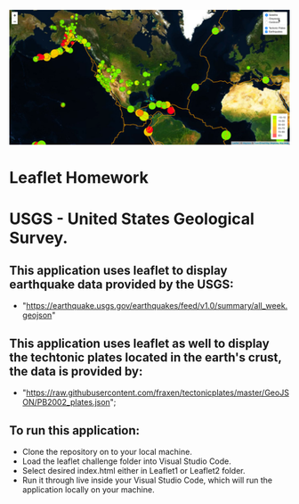 ![Advanced](Leaflet-Step-1/Images/5-Advanced.png)

# __Leaflet Homework__
# USGS - United States Geological Survey.

## This application uses leaflet to display earthquake data provided by the USGS:

* "https://earthquake.usgs.gov/earthquakes/feed/v1.0/summary/all_week.geojson"

## This application uses leaflet as well to display the techtonic plates located in the earth's crust, the data is provided by:

* "https://raw.githubusercontent.com/fraxen/tectonicplates/master/GeoJSON/PB2002_plates.json";

## To run this application:

* Clone the repository on to your local machine.
* Load the leaflet challenge folder into Visual Studio Code.
* Select desired index.html either in Leaflet1 or Leaflet2 folder.
* Run it through live inside your Visual Studio Code, which will run the application  locally on your machine.
